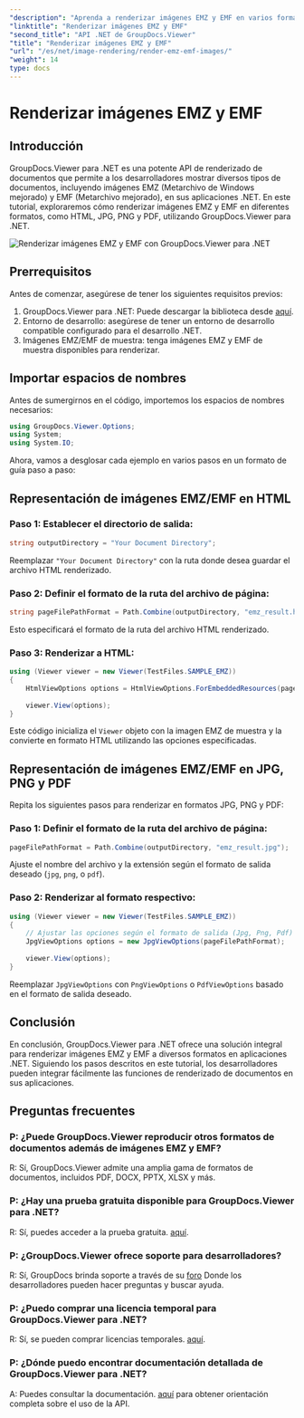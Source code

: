 ```yaml
---
"description": "Aprenda a renderizar imágenes EMZ y EMF en varios formatos con GroupDocs.Viewer para .NET. Tutorial fácil de seguir para desarrolladores."
"linktitle": "Renderizar imágenes EMZ y EMF"
"second_title": "API .NET de GroupDocs.Viewer"
"title": "Renderizar imágenes EMZ y EMF"
"url": "/es/net/image-rendering/render-emz-emf-images/"
"weight": 14
type: docs
---
```

# Renderizar imágenes EMZ y EMF

## Introducción

GroupDocs.Viewer para .NET es una potente API de renderizado de documentos que permite a los desarrolladores mostrar diversos tipos de documentos, incluyendo imágenes EMZ (Metarchivo de Windows mejorado) y EMF (Metarchivo mejorado), en sus aplicaciones .NET. En este tutorial, exploraremos cómo renderizar imágenes EMZ y EMF en diferentes formatos, como HTML, JPG, PNG y PDF, utilizando GroupDocs.Viewer para .NET.

![Renderizar imágenes EMZ y EMF con GroupDocs.Viewer para .NET](/viewer/image-rendering/render-emz-and-emf-images.png)

## Prerrequisitos

Antes de comenzar, asegúrese de tener los siguientes requisitos previos:

1. GroupDocs.Viewer para .NET: Puede descargar la biblioteca desde [aquí](https://releases.groupdocs.com/viewer/net/).
2. Entorno de desarrollo: asegúrese de tener un entorno de desarrollo compatible configurado para el desarrollo .NET.
3. Imágenes EMZ/EMF de muestra: tenga imágenes EMZ y EMF de muestra disponibles para renderizar.

## Importar espacios de nombres

Antes de sumergirnos en el código, importemos los espacios de nombres necesarios:

```csharp
using GroupDocs.Viewer.Options;
using System;
using System.IO;
```

Ahora, vamos a desglosar cada ejemplo en varios pasos en un formato de guía paso a paso:

## Representación de imágenes EMZ/EMF en HTML

### Paso 1: Establecer el directorio de salida:
```csharp
string outputDirectory = "Your Document Directory";
```
Reemplazar `"Your Document Directory"` con la ruta donde desea guardar el archivo HTML renderizado.

### Paso 2: Definir el formato de la ruta del archivo de página:
```csharp
string pageFilePathFormat = Path.Combine(outputDirectory, "emz_result.html");
```
Esto especificará el formato de la ruta del archivo HTML renderizado.

### Paso 3: Renderizar a HTML:
```csharp
using (Viewer viewer = new Viewer(TestFiles.SAMPLE_EMZ))
{
    HtmlViewOptions options = HtmlViewOptions.ForEmbeddedResources(pageFilePathFormat);
    
    viewer.View(options);
}
```
Este código inicializa el `Viewer` objeto con la imagen EMZ de muestra y la convierte en formato HTML utilizando las opciones especificadas.

## Representación de imágenes EMZ/EMF en JPG, PNG y PDF

Repita los siguientes pasos para renderizar en formatos JPG, PNG y PDF:

### Paso 1: Definir el formato de la ruta del archivo de página:
```csharp
pageFilePathFormat = Path.Combine(outputDirectory, "emz_result.jpg");
```
Ajuste el nombre del archivo y la extensión según el formato de salida deseado (`jpg`, `png`, o `pdf`).

### Paso 2: Renderizar al formato respectivo:
```csharp
using (Viewer viewer = new Viewer(TestFiles.SAMPLE_EMZ))
{
    // Ajustar las opciones según el formato de salida (Jpg, Png, Pdf)
    JpgViewOptions options = new JpgViewOptions(pageFilePathFormat);
    
    viewer.View(options);
}
```
Reemplazar `JpgViewOptions` con `PngViewOptions` o `PdfViewOptions` basado en el formato de salida deseado.

## Conclusión

En conclusión, GroupDocs.Viewer para .NET ofrece una solución integral para renderizar imágenes EMZ y EMF a diversos formatos en aplicaciones .NET. Siguiendo los pasos descritos en este tutorial, los desarrolladores pueden integrar fácilmente las funciones de renderizado de documentos en sus aplicaciones.

## Preguntas frecuentes

### P: ¿Puede GroupDocs.Viewer reproducir otros formatos de documentos además de imágenes EMZ y EMF?
R: Sí, GroupDocs.Viewer admite una amplia gama de formatos de documentos, incluidos PDF, DOCX, PPTX, XLSX y más.

### P: ¿Hay una prueba gratuita disponible para GroupDocs.Viewer para .NET?
R: Sí, puedes acceder a la prueba gratuita. [aquí](https://releases.groupdocs.com/).

### P: ¿GroupDocs.Viewer ofrece soporte para desarrolladores?
R: Sí, GroupDocs brinda soporte a través de su [foro](https://forum.groupdocs.com/c/viewer/9) Donde los desarrolladores pueden hacer preguntas y buscar ayuda.

### P: ¿Puedo comprar una licencia temporal para GroupDocs.Viewer para .NET?
R: Sí, se pueden comprar licencias temporales. [aquí](https://purchase.groupdocs.com/temporary-license/).

### P: ¿Dónde puedo encontrar documentación detallada de GroupDocs.Viewer para .NET?
A: Puedes consultar la documentación. [aquí](https://tutorials.groupdocs.com/viewer/net/) para obtener orientación completa sobre el uso de la API.